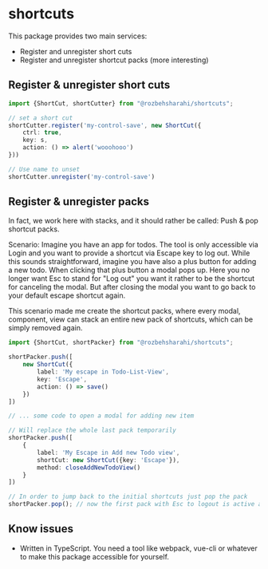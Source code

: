 # shortcuts

This package provides two main services:

- Register and unregister short cuts
- Register and unregister shortcut packs (more interesting)

## Register & unregister short cuts

```ts
import {ShortCut, shortCutter} from "@rozbehsharahi/shortcuts";

// set a short cut
shortCutter.register('my-control-save', new ShortCut({
    ctrl: true,
    key: s,
    action: () => alert('wooohooo')
}))

// Use name to unset
shortCutter.unregister('my-control-save')
```

## Register & unregister packs

In fact, we work here with stacks, and it should rather be called: Push & pop shortcut packs.

Scenario: Imagine you have an app for todos. The tool is only accessible via Login and you want to provide a shortcut
via Escape key to log out. While this sounds straightforward, imagine you have also a plus button for adding a new todo.
When clicking that plus button a modal pops up. Here you no longer want Esc to stand for "Log out" you want it rather to
be the shortcut for canceling the modal. But after closing the modal you want to go back to your default escape shortcut
again.

This scenario made me create the shortcut packs, where every modal, component, view can stack an entire new pack of
shortcuts, which can be simply removed again.

```ts
import {ShortCut, shortPacker} from "@rozbehsharahi/shortcuts";

shortPacker.push([
    new ShortCut({
        label: 'My escape in Todo-List-View',
        key: 'Escape',
        action: () => save()
    })
])

// ... some code to open a modal for adding new item

// Will replace the whole last pack temporarily
shortPacker.push([
    {
        label: 'My Escape in Add new Todo view',
        shortCut: new ShortCut({key: 'Escape'}),
        method: closeAddNewTodoView()
    }
])

// In order to jump back to the initial shortcuts just pop the pack
shortPacker.pop(); // now the first pack with Esc to logout is active again. :)
```

## Know issues

- Written in TypeScript. You need a tool like webpack, vue-cli or whatever to make this package accessible for yourself.